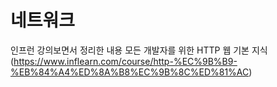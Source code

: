 # 네트워크

인프런 강의보면서 정리한 내용
모든 개발자를 위한 HTTP 웹 기본 지식 
(https://www.inflearn.com/course/http-%EC%9B%B9-%EB%84%A4%ED%8A%B8%EC%9B%8C%ED%81%AC)
